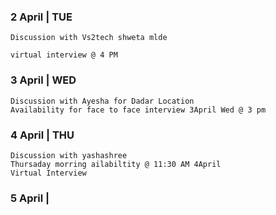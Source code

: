 



### 2 April |    TUE



```
Discussion with Vs2tech shweta mlde

virtual interview @ 4 PM
```

### 3 April |     WED


```
Discussion with Ayesha for Dadar Location 
Availability for face to face interview 3April Wed @ 3 pm
```

### 4 April |     THU

```
Discussion with yashashree 
Thursaday morring ailabiltity @ 11:30 AM 4April 
Virtual Interview
```

### 5 April | 
